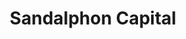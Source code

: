 ---
layout: firm_page
title: "Sandalphon Capital"
id: "sandalphoncapital.com"
permalink: "/sandalphoncapitalsandalphoncapital.com/"
website: "https://www.sandalphoncapital.com/"
offices: "Chicago (United States)"
investment_stages: "Pre-Seed, Seed, Series A"
portfolio_companies: "Itiliti Health, Joe & Bella, ProsperStack, Havoc Shield, RoofMarketplace, OpenVia, Visual Feeder, CoPilot, Anasova, Throne, Stere, Metopio, CRE Simple, Provi, MyCOI, Oliver, The Minte, RealKey, Truss, Structurely, Kin Insurance, Array, RealVision, Avail, Supernova, HappyCo, Chatmeter, CStorePro, HudsonMX, Newswhip, Vant4ge, Visibly, HomeSpotter, TurboAppeal, AutoFi, Sliced Investing, Perch Interactive, iPourIt, AptDeco, Grove Collaborative, Meural, Red Tricycle, Triller"
portfolio_link: "http://sandalphoncapital.com/portfolio/"
investment_markets: "Digital Health, Healthcare IT, Insurance, Insurtech, Financial Services, FinTech, PropTech, Real Estate Tech, Construction Tech, Government, GovTech"
founded_year: "2016"
description: "Sandalphon Capital is a Midwest-focused venture capital firm investing in Pre-Seed, Seed, and Series A rounds. They focus on digital transformation and reinvention across various sectors, including healthcare IT, Insurtech, FinTech, PropTech, and GovTech. The firm aims to be a helpful partner to entrepreneurs."
linkedin: "https://www.linkedin.com/company/sandalphon-capital/"
twitter: "http://twitter.com/sandalphoncap"
instagram: "http://instagram.com/sandalphonvc"
team_page: "https://sandalphoncapital.com/team/"
investor_type: "Venture Capital"
crunchbase: "https://www.crunchbase.com/organization/sandalphon-capital"
pitchbook: "https://pitchbook.com/profiles/investor/163986-31"

# SEO Optimization
meta_title: "Sandalphon Capital - VC Firm - projectstartups.com"
meta_description: "Sandalphon Capital, Sandalphon Capital is a Midwest-focused venture capital firm investing in Pre-Seed, Seed, and Series A rounds. They focus on digital transformation an..."
meta_keywords: "Sandalphon Capital, Digital Health, Healthcare IT, Insurance, Insurtech, Financial Services, FinTech, PropTech, Real Estate Tech, Construction Tech, Government, GovTech, VC firm, venture capital, startup investor, projectstartups.com"
canonical_url: "https://vc.projectstartups.com/sandalphoncapitalsandalphoncapital.com/"
---